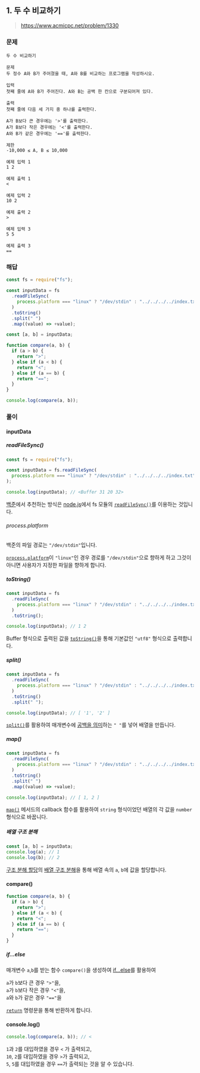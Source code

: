 ## 1. 두 수 비교하기

> https://www.acmicpc.net/problem/1330

### 문제

```
두 수 비교하기

문제
두 정수 A와 B가 주어졌을 때, A와 B를 비교하는 프로그램을 작성하시오.

입력
첫째 줄에 A와 B가 주어진다. A와 B는 공백 한 칸으로 구분되어져 있다.

출력
첫째 줄에 다음 세 가지 중 하나를 출력한다.

A가 B보다 큰 경우에는 '>'를 출력한다.
A가 B보다 작은 경우에는 '<'를 출력한다.
A와 B가 같은 경우에는 '=='를 출력한다.

제한
-10,000 ≤ A, B ≤ 10,000

예제 입력 1
1 2

예제 출력 1
<

예제 입력 2
10 2

예제 출력 2
>

예제 입력 3
5 5

예제 출력 3
==
```

### 해답

```js
const fs = require("fs");

const inputData = fs
  .readFileSync(
    process.platform === "linux" ? "/dev/stdin" : "../../../../index.txt"
  )
  .toString()
  .split(" ")
  .map((value) => +value);

const [a, b] = inputData;

function compare(a, b) {
  if (a > b) {
    return ">";
  } else if (a < b) {
    return "<";
  } else if (a == b) {
    return "==";
  }
}

console.log(compare(a, b));
```

### 풀이

#### inputData

##### readFileSync()

```js
const fs = require("fs");

const inputData = fs.readFileSync(
  process.platform === "linux" ? "/dev/stdin" : "../../../../index.txt"
);

console.log(inputData); // <Buffer 31 20 32>
```

[백준](https://help.acmicpc.net/language/info)에서 추천하는 방식은 [node.js](https://nodejs.org/en/)에서 fs 모듈의 [`readFileSync()`](https://nodejs.org/docs/latest-v16.x/api/fs.html#fsreadfilesyncpath-options)를 이용하는 것입니다.

###### process.platform

백준의 파일 경로는 `"/dev/stdin"`입니다.

[`process.platform`](https://nodejs.org/docs/latest-v16.x/api/process.html#processplatform)이 `"linux"`인 경우 경로를 `"/dev/stdin"`으로 향하게 하고 그것이 아니면 사용자가 지정한 파일을 향하게 합니다.

##### toString()

```js
const inputData = fs
  .readFileSync(
    process.platform === "linux" ? "/dev/stdin" : "../../../../index.txt"
  )
  .toString();

console.log(inputData); // 1 2
```

Buffer 형식으로 출력된 값을 [`toString()`](https://nodejs.org/docs/latest-v16.x/api/buffer.html#buftostringencoding-start-end)을 통해 기본값인 `"utf8"` 형식으로 출력합니다.

##### split()

```js
const inputData = fs
  .readFileSync(
    process.platform === "linux" ? "/dev/stdin" : "../../../../index.txt"
  )
  .toString()
  .split(" ");

console.log(inputData); // [ '1', '2' ]
```

[`split()`](https://developer.mozilla.org/ko/docs/Web/JavaScript/Reference/Global_Objects/String/split)를 활용하여 매개변수에 <u>공백을 의미</u>하는 `" "`를 넣어 배열을 만듭니다.

##### map()

```js
const inputData = fs
  .readFileSync(
    process.platform === "linux" ? "/dev/stdin" : "../../../../index.txt"
  )
  .toString()
  .split(" ")
  .map((value) => +value);

console.log(inputData); // [ 1, 2 ]
```

[`map()`](https://developer.mozilla.org/ko/docs/Web/JavaScript/Reference/Global_Objects/Array/map) 메서드의 callback 함수를 활용하여 `string` 형식이었던 배열의 각 값을 `number` 형식으로 바꿉니다.

##### 배열 구조 분해

```js
const [a, b] = inputData;
console.log(a); // 1
console.log(b); // 2
```

[구조 분해 할당](https://developer.mozilla.org/ko/docs/Web/JavaScript/Reference/Operators/Destructuring_assignment)의 [배열 구조 분해](https://developer.mozilla.org/ko/docs/Web/JavaScript/Reference/Operators/Destructuring_assignment#%EB%B0%B0%EC%97%B4_%EA%B5%AC%EC%A1%B0_%EB%B6%84%ED%95%B4)을 통해 배열 속의 `a`, `b`에 값을 할당합니다.

#### compare()

```js
function compare(a, b) {
  if (a > b) {
    return ">";
  } else if (a < b) {
    return "<";
  } else if (a == b) {
    return "==";
  }
}
```

##### if...else

매개변수 `a`,`b`를 받는 함수 `compare()`을 생성하여 [if...else](https://developer.mozilla.org/ko/docs/Web/JavaScript/Reference/Statements/if...else)를 활용하여

`a`가 `b`보다 큰 경우 `">"`을,  
`a`가 `b`보다 작은 경우 `"<"`을,  
`a`와 `b`가 같은 경우 `"=="`을

[`return`](https://developer.mozilla.org/ko/docs/Web/JavaScript/Reference/Statements/return) 명령문을 통해 반환하게 합니다.

#### console.log()

```js
console.log(compare(a, b)); // <
```

`1`과 `2`를 대입하였을 경우 `<` 가 출력되고,  
`10`, `2`를 대입하였을 경우 `>`가 출력되고,  
`5`, `5`를 대입하였을 경우 `==`가 출력되는 것을 알 수 있습니다.
